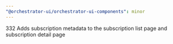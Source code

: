 ```yaml
---
"@orchestrator-ui/orchestrator-ui-components": minor
---
```


332 Adds subscription metadata to the subscription list page and subscription detail page
